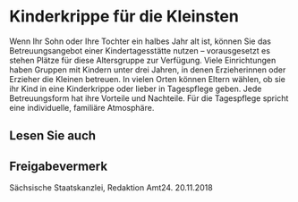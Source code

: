 # Kinderkrippe für die Kleinsten

Wenn Ihr Sohn oder Ihre Tochter ein halbes Jahr alt ist, können Sie das Betreuungsangebot einer Kindertagesstätte nutzen – vorausgesetzt es stehen Plätze für diese Altersgruppe zur Verfügung. Viele Einrichtungen haben Gruppen mit Kindern unter drei Jahren, in denen Erzieherinnen oder Erzieher die Kleinen betreuen. In vielen Orten können Eltern wählen, ob sie ihr Kind in eine Kinderkrippe oder lieber in Tagespflege geben. Jede Betreuungsform hat ihre Vorteile und Nachteile. Für die Tagespflege spricht eine individuelle, familiäre Atmosphäre.

## Lesen Sie auch

## Freigabevermerk

Sächsische Staatskanzlei, Redaktion Amt24. 20.11.2018
